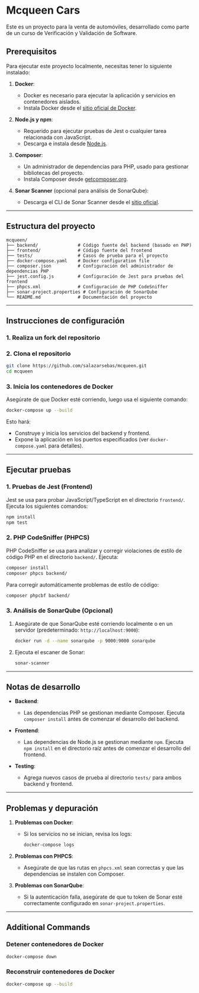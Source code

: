 # Mcqueen Cars

Este es un proyecto para la venta de automóviles, desarrollado como parte de un curso de Verificación y Validación de Software.

## Prerequisitos

Para ejecutar este proyecto localmente, necesitas tener lo siguiente instalado:

1. **Docker**:
   - Docker es necesario para ejecutar la aplicación y servicios en contenedores aislados.
   - Instala Docker desde el [sitio oficial de Docker](https://www.docker.com/get-started).

2. **Node.js y npm**:
   - Requerido para ejecutar pruebas de Jest o cualquier tarea relacionada con JavaScript.
   - Descarga e instala desde [Node.js](https://nodejs.org/).

3. **Composer**:
   - Un administrador de dependencias para PHP, usado para gestionar bibliotecas del proyecto.
   - Instala Composer desde [getcomposer.org](https://getcomposer.org/).

4. **Sonar Scanner** (opcional para análisis de SonarQube):
   - Descarga el CLI de Sonar Scanner desde el [sitio oficial](https://docs.sonarqube.org/latest/analysis/scan/sonarscanner/).

---

## Estructura del proyecto

```plaintext
mcqueen/
├── backend/               # Código fuente del backend (basado en PHP)
├── frontend/              # Código fuente del frontend
├── tests/                 # Casos de prueba para el proyecto
├── docker-compose.yaml    # Docker configuration file
├── composer.json          # Configuración del administrador de dependencias PHP
├── jest.config.js         # Configuración de Jest para pruebas del frontend
├── phpcs.xml              # Configuración de PHP CodeSniffer
├── sonar-project.properties # Configuración de SonarQube
└── README.md              # Documentación del proyecto
```

---

## Instrucciones de configuración

### 1. Realiza un fork del repositorio

### 2. Clona el repositorio
```bash
git clone https://github.com/salazarsebas/mcqueen.git
cd mcqueen
```

### 3. Inicia los contenedores de Docker
Asegúrate de que Docker esté corriendo, luego usa el siguiente comando:
```bash
docker-compose up --build
```

Esto hará:
- Construye y inicia los servicios del backend y frontend.
- Expone la aplicación en los puertos especificados (ver `docker-compose.yaml` para detalles).

---

## Ejecutar pruebas

### 1. Pruebas de Jest (Frontend)
Jest se usa para probar JavaScript/TypeScript en el directorio `frontend/`. Ejecuta los siguientes comandos:
```bash
npm install
npm test
```

### 2. PHP CodeSniffer (PHPCS)
PHP CodeSniffer se usa para analizar y corregir violaciones de estilo de código PHP en el directorio `backend/`. Ejecuta:
```bash
composer install
composer phpcs backend/
```

Para corregir automáticamente problemas de estilo de código:
```bash
composer phpcbf backend/
```

### 3. Análisis de SonarQube (Opcional)
1. Asegúrate de que SonarQube esté corriendo localmente o en un servidor (predeterminado: `http://localhost:9000`):
   ```bash
   docker run -d --name sonarqube -p 9000:9000 sonarqube
   ```

2. Ejecuta el escaner de Sonar:
   ```bash
   sonar-scanner
   ```

---

## Notas de desarrollo

- **Backend**:
  - Las dependencias PHP se gestionan mediante Composer. Ejecuta `composer install` antes de comenzar el desarrollo del backend.

- **Frontend**:
  - Las dependencias de Node.js se gestionan mediante `npm`. Ejecuta `npm install` en el directorio raíz antes de comenzar el desarrollo del frontend.

- **Testing**:
  - Agrega nuevos casos de prueba al directorio `tests/` para ambos backend y frontend.

---

## Problemas y depuración

1. **Problemas con Docker**:
   - Si los servicios no se inician, revisa los logs:
     ```bash
     docker-compose logs
     ```

2. **Problemas con PHPCS**:
   - Asegúrate de que las rutas en `phpcs.xml` sean correctas y que las dependencias se instalen con Composer.

3. **Problemas con SonarQube**:
   - Si la autenticación falla, asegúrate de que tu token de Sonar esté correctamente configurado en `sonar-project.properties`.

---

## Additional Commands

### Detener contenedores de Docker
```bash
docker-compose down
```

### Reconstruir contenedores de Docker
```bash
docker-compose up --build
```
